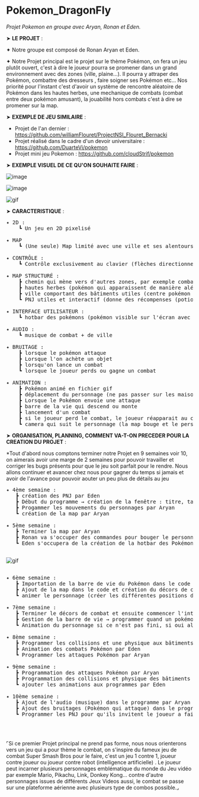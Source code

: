 # **Pokemon_DragonFly**

*Projet Pokemon en groupe avec Aryan, Ronan et Eden.*

➤ **LE PROJET** :

✦ Notre groupe est composé de Ronan Aryan et Eden.

✦ Notre Projet principal est le projet sur le thème Pokémon, on fera un jeu plutôt ouvert, c'est à dire le joueur pourra se promener dans un grand environnement avec   des zones (ville, plaine...). Il pourra y attraper des Pokémon, combattre des dresseurs , faire soigner ses Pokémon etc... Nos priorité pour l'instant c'est d'avoir   un système de rencontre aléatoire de Pokémon dans les hautes herbes, une mechanique de combats (combat entre deux pokémon amusant), la jouabilité hors combats         c'est à dire se promener sur la map.

➤ **EXEMPLE DE JEU SIMILAIRE** :


- Projet de l'an dernier : https://github.com/williamFlouret/ProjectNSI_Flouret_Bernacki
- Projet réalisé dans le cadre d'un devoir universitaire : https://github.com/DuarteVi/pokemon
- Projet mini jeu Pokemon : https://github.com/cloudStrif/pokemon

➤ **EXEMPLE VISUEL DE CE QU'ON SOUHAITE FAIRE** :

![image](https://user-images.githubusercontent.com/95481171/145786051-32a6f91d-5258-4a9d-912d-7aad599d7e72.png)  

![image](https://user-images.githubusercontent.com/95481171/145786189-3ab1e07e-30dd-4a49-9818-7fa5891420f2.png)

![gif](https://64.media.tumblr.com/61606b0eb6a0e85f5808ead926536e2f/tumblr_nipbgzqf8o1t0pgjqo1_640.gifv)


➤ **CARACTERISTIQUE** :


<pre>
✦ 2D :
    ┗ Un jeu en 2D pixelisé

✦ MAP 
    ┗ (Une seule) Map limité avec une ville et ses alentours, assez grande pour s'y aventurer
    
✦ CONTRÔLE : 
    ┗ Contrôle exclusivement au clavier (flèches directionnelles + entré / espace / souris)
    
✦ MAP STRUCTURÉ :
    ┣ chemin qui mène vers d'autres zones, par exemple combat, découverte ou bien la ville avec tous ses batiments
    ┣ hautes herbes (pokémon qui apparaissent de manière aléatoire)
    ┣ ville comportant des bâtiments utiles (centre pokémon servant a soigner ses pokémon), accessible + exécutable et aussi un magasin pour acheter ses potions
    ┗ PNJ utiles et interactif (donne des récompenses (potions, pokéballs) + possibilité de les combattre )
    
✦ INTERFACE UTILISATEUR :
    ┗ hotbar des pokémons (pokémon visible sur l'écran avec leur barres de vies)

✦ AUDIO :
    ┗ musique de combat + de ville 

✦ BRUITAGE :
    ┣ lorsque le pokémon attaque
    ┣ Lorsque l'on achète un objet
    ┣ lorsqu'on lance un combat
    ┗ lorsque le joueur perds ou gagne un combat

✦ ANIMATION :
    ┣ Pokémon animé en fichier gif
    ┣ déplacement du personnage (ne pas passer sur les maisons, arbres etc..)
    ┣ Lorsque le Pokémon envoie une attaque
    ┣ barre de la vie qui descend ou monte
    ┣ lancement d'un combat
    ┣ si le joueur perd le combat, le joueur réapparait au centre pokemon
    ┗ camera qui suit le personnage (la map bouge et le personnage reste au centre)
</pre>


➤ **ORGANISATION, PLANNING, COMMENT VA-T-ON PRECEDER POUR LA CREATION DU PROJET** :
<br/>

*Tout d'abord nous comptons terminer notre Projet en 9 semaines voir 10, on aimerais avoir une marge de 2 semaines pour pouvoir travailler et corriger les bugs présents pour que le jeu soit parfait pour le rendre. Nous allons continuer et avancer chez nous pour gagner du temps si jamais et avoir de l'avance pour pouvoir aouter un peu plus de détails au jeu
<pre>
✦ 4ème semaine :
   ┣ création des PNJ par Eden 
   ┣ Début du programme → création de la fenêtre : titre, taille, miniature par Ronan
   ┣ Progammer les mouvements du personnages par Aryan
   ┗ création de la map par Aryan
   
✦ 5ème semaine : 
   ┣ Terminer la map par Aryan 
   ┣ Ronan va s'occuper des commandes pour bouger le personnage
   ┗ Eden s'occupera de la création de la hotbar des Pokémon (points de vies) qui baisserai à chaque attaques reçus par l'ennemi (voir exemple ci-dessous)
   </pre>

   ![gif](https://i.imgur.com/WGfwL.gif)
   
<pre>

✦ 6ème semaine : 
   ┣ Importation de la barre de vie du Pokémon dans le code par Ronan 
   ┣ Ajout de la map dans le code et création du décors de combat (endroit où les Pokémons s'affronteront) par Aryan
   ┗ animer le personnage (créer les différentes positions de mouvements par Eden)

✦ 7ème semaine :
   ┣ Terminer le décors de combat et ensuite commencer l'intérieur des bâtiments par Aryan
   ┣ Gestion de la barre de vie → programmer quand un pokémon se prend une attaque donc perds des PV par Ronan
   ┗ Animation du personnage si ce n'est pas fini, si oui alors animation des attaques des Pokemons par Eden

✦ 8ème semaine :
   ┣ Programmer les collisions et une physique aux bâtiments (ne pas marcher par dessus une maison) par Ronan
   ┣ Animation des combats Pokémon par Eden
   ┗ Programmer les attaques Pokémon par Aryan

✦ 9ème semaine :
   ┣ Programmation des attaques Pokémon par Aryan
   ┣ Programmation des collisions et physique des bâtiments par Ronan
   ┗ ajouter les animations aux programmes par Eden

✦ 10ème semaine :
   ┣ Ajout de l'audio (musique) dans le programme par Aryan
   ┣ Ajout des bruitages (Pokémon qui attaque) dans le programmes par Eden
   ┗ Programmer les PNJ pour qu'ils invitent le joueur a faire un duel si le joueur passe devant ce PNJ par Ronan 



</pre>






































⌜Si ce premier Projet principal ne prend pas forme, nous nous orienterons vers un jeu qui a pour thème le combat, on s'inspire du fameux jeu de combat Super Smash Bros pour le faire, c'est un jeu 1 contre 1, joueur contre joueur ou joueur contre robot (intelligence artificielle) . Le joueur peut incarner plusieurs personnages emblématique du monde du Jeu vidéo par exemple Mario, Pikachu, Link, Donkey Kong... contre d'autre personnages issues de différents Jeux Videos aussi, le combat se passe sur une plateforme aérienne avec plusieurs type de combos possible.⌟





